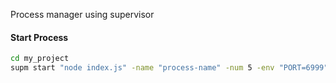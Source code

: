 Process manager using supervisor

#### Start Process
```bash
cd my_project
supm start "node index.js" -name "process-name" -num 5 -env "PORT=6999" -increase "PORT"
```